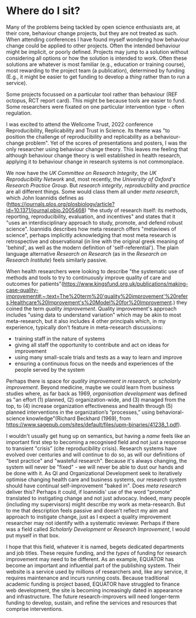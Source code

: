 # Where do I sit?

Many of the problems being tackled by open science enthusiasts are, at their core, behaviour change projects, but they are not treated as such. When attending conferences I have found myself wondering how behaviour change could be applied to other projects. Often the intended behaviour might be implicit, or poorly defined. Projects may jump to a solution without considering all options or how the solution is intended to work. Often these solutions are whatever is most familiar (e.g., education or training course), most rewarding to the project team (a publication), determined by funding (E.g., it might be easier to get funding to develop a _thing_ rather than to run a service). 

Some projects focussed on a particular tool rather than behaviour (REF octopus, RCT report card). This might be because tools are easier to fund. Some researchers were fixated on one particular intervention type - often regulation. 

I was excited to attend the Wellcome Trust, 2022 conference Reproducibility, Replicability and Trust in Science. Its theme was  "to position the challenge of reproducibility and replicability as a behaviour-change problem". Yet of the scores of presentations and posters, I was the only researcher using behaviour change theory. This leaves me feeling that although behaviour change theory is well established in health research, applying it to behaviour change in research systems is not commonplace. 

We now have the _UK Committee on Research Integrity_, the _UK Reproducibility Network_ and, most recently, the _University of Oxford's Research Practice Group_. But _research integrity_, _reproducbility_ and _practice_ are all different things. Some would class them all under _meta research_, which John Ioannidis defines as (https://journals.plos.org/plosbiology/article?id=10.1371/journal.pbio.2005468) "the study of research itself: its methods, reporting, reproducibility, evaluation, and incentives" and states that it "uses an interdisciplinary approach to study, promote, and defend robust science". Ioannidis describes how meta research offers "metaviews of science", perhaps implicitly acknowledging that most meta research is retrospective and observational (in line with the original greek meaning of 'behind', as well as the modern definition of 'self-referential'). The plain language alternative _Research on Research_ (as in the _Research on Research Institute_) feels similarly passive.

When health researchers were looking to describe "the systematic use of methods and tools to try to continuously improve quality of care and outcomes for patients"(https://www.kingsfund.org.uk/publications/making-case-quality-improvement#:~:text=The%20term%20'quality%20improvement'%20refers,Healthcare%20Improvement's%20Model%20for%20Improvement.) they coined the term _quality improvement_. Quality improvement's approach includes "using data to understand variation" which may be akin to most meta-research, but it also includes 4 other principals which, in my experience, typically don't feature in meta-research discussions:

* training staff in the nature of systems
* giving all staff the opportunity to contribute and act on ideas for improvement
* using many small-scale trials and tests as a way to learn and improve
* ensuring a continuous focus on the needs and experiences of the people served by the system

Perhaps there is space for _quality improvement in research_, or _scholarly improvement_. Beyond medicine, maybe we could learn from business studies where, as far back as 1969, _organisation development_ was defined as "an effort (1) planned, (2) organization-wide, and (3) managed from the top, to (4) increase organization effectiveness and health through (5) planned interventions in the organization’s “processes,” using behavioral-science knowledge"(Richard Beckhard (1969), from https://www.sagepub.com/sites/default/files/upm-binaries/41238_1.pdf). 

I wouldn't usually get hung up on semantics, but having a _name_ feels like an important first step to becoming a recognised field and not just a response to transient "crisis" (cite reproducibility crisis). Research systems have evolved over centuries and will continue to do so, as will our definitions of "best practice" and "wasteful research". Because it's always changing, the system will never be "fixed" - we will never be able to dust our hands and be done with it. As QI and Organizational Development seek to iteratively optimise changing health care and business systems, our research system should have continual self-improvement "baked in". Does _meta research_ deliver this? Perhaps it could, if Ioannidis' use of the word "promote" translated to instigating change and not just advocacy. Indeed, many people (including my supervisors) might describe my work as meta-research. But to me that description feels passive and doesn't reflect my aim and approach to instigate change, just as I expect a quality improvement researcher may not identify with a systematic reviewer. Perhaps if there was a field called _Scholarly Development_ or _Research Improvement_, I would put myself in that box.

I hope that this field, whatever it is named, begets dedicated departments and job titles. These require funding, and the _types_ of funding for research improvement may need to be different. As an example, EQUATOR has become an important and influential part of the publishing system. Their website is a service used by millions of researchers and, like any service, it requires maintenance and incurs running costs. Because traditional academic funding is project based, EQUATOR have struggled to finance web development, the site is becoming increasingly dated in appearance and infrastructure. The future research-improvers will need longer-term funding to develop, sustain, and refine the services and resources that comprise interventions. 
